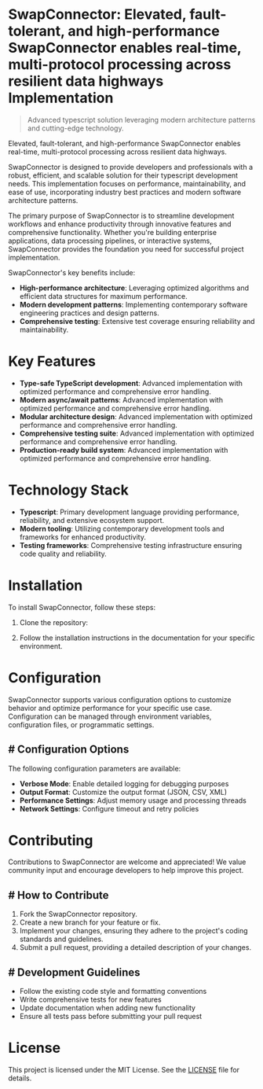 <!-- fallback_SwapConnector_20251020004154_21139 -->

# SwapConnector: Elevated, fault-tolerant, and high-performance SwapConnector enables real-time, multi-protocol processing across resilient data highways Implementation
> Advanced typescript solution leveraging modern architecture patterns and cutting-edge technology.

Elevated, fault-tolerant, and high-performance SwapConnector enables real-time, multi-protocol processing across resilient data highways.

SwapConnector is designed to provide developers and professionals with a robust, efficient, and scalable solution for their typescript development needs. This implementation focuses on performance, maintainability, and ease of use, incorporating industry best practices and modern software architecture patterns.

The primary purpose of SwapConnector is to streamline development workflows and enhance productivity through innovative features and comprehensive functionality. Whether you're building enterprise applications, data processing pipelines, or interactive systems, SwapConnector provides the foundation you need for successful project implementation.

SwapConnector's key benefits include:

* **High-performance architecture**: Leveraging optimized algorithms and efficient data structures for maximum performance.
* **Modern development patterns**: Implementing contemporary software engineering practices and design patterns.
* **Comprehensive testing**: Extensive test coverage ensuring reliability and maintainability.

# Key Features

* **Type-safe TypeScript development**: Advanced implementation with optimized performance and comprehensive error handling.
* **Modern async/await patterns**: Advanced implementation with optimized performance and comprehensive error handling.
* **Modular architecture design**: Advanced implementation with optimized performance and comprehensive error handling.
* **Comprehensive testing suite**: Advanced implementation with optimized performance and comprehensive error handling.
* **Production-ready build system**: Advanced implementation with optimized performance and comprehensive error handling.

# Technology Stack

* **Typescript**: Primary development language providing performance, reliability, and extensive ecosystem support.
* **Modern tooling**: Utilizing contemporary development tools and frameworks for enhanced productivity.
* **Testing frameworks**: Comprehensive testing infrastructure ensuring code quality and reliability.

# Installation

To install SwapConnector, follow these steps:

1. Clone the repository:


2. Follow the installation instructions in the documentation for your specific environment.

# Configuration

SwapConnector supports various configuration options to customize behavior and optimize performance for your specific use case. Configuration can be managed through environment variables, configuration files, or programmatic settings.

## # Configuration Options

The following configuration parameters are available:

* **Verbose Mode**: Enable detailed logging for debugging purposes
* **Output Format**: Customize the output format (JSON, CSV, XML)
* **Performance Settings**: Adjust memory usage and processing threads
* **Network Settings**: Configure timeout and retry policies

# Contributing

Contributions to SwapConnector are welcome and appreciated! We value community input and encourage developers to help improve this project.

## # How to Contribute

1. Fork the SwapConnector repository.
2. Create a new branch for your feature or fix.
3. Implement your changes, ensuring they adhere to the project's coding standards and guidelines.
4. Submit a pull request, providing a detailed description of your changes.

## # Development Guidelines

* Follow the existing code style and formatting conventions
* Write comprehensive tests for new features
* Update documentation when adding new functionality
* Ensure all tests pass before submitting your pull request

# License

This project is licensed under the MIT License. See the [LICENSE](https://github.com/xxxPOUPOUxxx/SwapConnector/blob/main/LICENSE) file for details.
